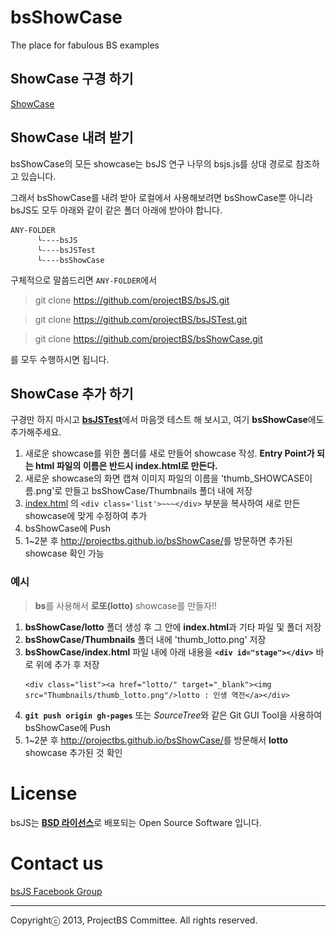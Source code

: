 bsShowCase
==========

The place for fabulous BS examples

## ShowCase 구경 하기

<a href='http://projectbs.github.io/bsShowCase/' target='_blank'>ShowCase</a>

## ShowCase 내려 받기

bsShowCase의 모든 showcase는 bsJS 연구 나무의 bsjs.js를 상대 경로로 참조하고 있습니다.

그래서 bsShowCase를 내려 받아 로컬에서 사용해보려면 bsShowCase뿐 아니라 bsJS도 모두 아래와 같이 같은 폴더 아래에 받아야 합니다.

    ANY-FOLDER
          └----bsJS      
          └----bsJSTest
          └----bsShowCase

구체적으로 말씀드리면 `ANY-FOLDER`에서 

>git clone https://github.com/projectBS/bsJS.git

>git clone https://github.com/projectBS/bsJSTest.git

>git clone https://github.com/projectBS/bsShowCase.git

를 모두 수행하시면 됩니다.


## ShowCase 추가 하기

구경만 하지 마시고 <a href='https://github.com/projectBS/bsJSTest/' target='_blank'><strong>bsJSTest</strong></a>에서 마음껏 테스트 해 보시고, 여기 **bsShowCase**에도 추가해주세요. 

1. 새로운 showcase를 위한 폴더를 새로 만들어 showcase 작성. **Entry Point가 되는 html 파일의 이름은 반드시 index.html로 만든다.**
2. 새로운 showcase의 화면 캡쳐 이미지 파일의 이름을 'thumb_SHOWCASE이름.png'로 만들고 bsShowCase/Thumbnails 폴더 내에 저장  
3. [index.html](https://github.com/projectBS/bsShowCase/blob/gh-pages/index.html) 의 `<div class='list'>~~~</div>` 부분을 복사하여 새로 만든 showcase에 맞게 수정하여 추가
4. bsShowCase에 Push 
5. 1~2분 후 <a href='http://projectbs.github.io/bsShowCase/' target='_blank'>http://projectbs.github.io/bsShowCase/</a>를 방문하면 추가된 showcase 확인 가능

### 예시

>**bs**를 사용해서 **로또(lotto)** showcase를 만들자!!

1. **bsShowCase/lotto** 폴더 생성 후 그 안에 **index.html**과 기타 파일 및 폴더 저장
2. **bsShowCase/Thumbnails** 폴더 내에 'thumb_lotto.png' 저장 
3. **bsShowCase/index.html** 파일 내에 아래 내용을 **`<div id="stage"></div>`** 바로 위에 추가 후 저장
    `````
    <div class="list"><a href="lotto/" target="_blank"><img src="Thumbnails/thumb_lotto.png"/>lotto : 인생 역전</a></div>
    `````
4. **`git push origin gh-pages`** 또는 *SourceTree*와 같은 Git GUI Tool을 사용하여 bsShowCase에 Push
5. 1~2분 후 <a href='http://projectbs.github.io/bsShowCase/' target='_blank'>http://projectbs.github.io/bsShowCase/</a>를 방문해서 **lotto** showcase 추가된 것 확인


# License

bsJS는 <a href='http://opensource.org/licenses/BSD-3-Clause' target='_blank'><b>BSD 라이선스</b></a>로 배포되는 Open Source Software 입니다.


# Contact us

<a href='https://www.facebook.com/groups/bs5js/' target='_blank'>bsJS Facebook Group</a>


----------
Copyrightⓒ 2013, ProjectBS Committee. All rights reserved.
